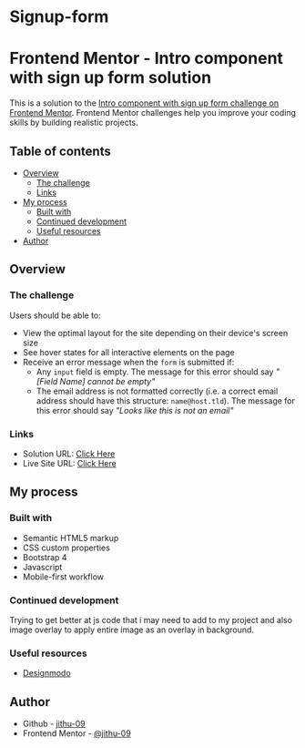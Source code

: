 # Signup-form

# Frontend Mentor - Intro component with sign up form solution

This is a solution to the [Intro component with sign up form challenge on Frontend Mentor](https://www.frontendmentor.io/challenges/intro-component-with-signup-form-5cf91bd49edda32581d28fd1). Frontend Mentor challenges help you improve your coding skills by building realistic projects. 

## Table of contents

- [Overview](#overview)
  - [The challenge](#the-challenge)
  - [Links](#links)
- [My process](#my-process)
  - [Built with](#built-with)
  - [Continued development](#continued-development)
  - [Useful resources](#useful-resources)
- [Author](#author)


## Overview

### The challenge

Users should be able to:

- View the optimal layout for the site depending on their device's screen size
- See hover states for all interactive elements on the page
- Receive an error message when the `form` is submitted if:
  - Any `input` field is empty. The message for this error should say *"[Field Name] cannot be empty"*
  - The email address is not formatted correctly (i.e. a correct email address should have this structure: `name@host.tld`). The message for this error should say *"Looks like this is not an email"*



### Links

- Solution URL: [Click Here](https://github.com/jithu-09/Signup-form/edit/main/README.md)
- Live Site URL: [Click Here](https://signup-form-pi.vercel.app/)

## My process

### Built with

- Semantic HTML5 markup
- CSS custom properties
- Bootstrap 4
- Javascript
- Mobile-first workflow

### Continued development

Trying to get better at js code that i may need to add to my project and also image overlay to apply entire image as an overlay in background.


### Useful resources

- [Designmodo](https://designmodo.com/validate-forms-bootstrap/) 


## Author

- Github - [jithu-09](https://github.com/jithu-09)
- Frontend Mentor - [@jithu-09](https://www.frontendmentor.io/profile/jithu-09)


